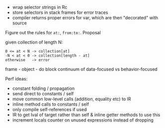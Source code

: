 - wrap selector strings in Rc
- store selectors in stack frames for error traces
- compiler returns proper errors for var, which are then "decorated" with source

Figure out the rules for `at:`, `from:to:`. Proposal

given collection of length N:

```
0 <= at < N -> collection[at]
-N < at < 0 -> collection[length - at]
otherwise   -> error
```

frame - object - do block continuum of data-focused vs behavior-focused

Perf ideas:

- constant folding / propagation
- send direct to constants / self
- move common low-level calls (addition, equality etc) to IR
- inline method calls to constants / self
- only compile self-references if used
- IR to get Ival of target rather than self & inline getter methods to use this
- increment locals counter on unused expressions instead of dropping
